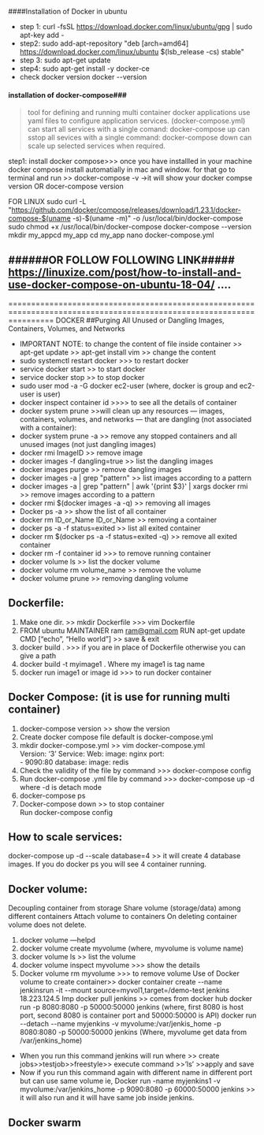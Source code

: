 ####Installation of Docker in ubuntu
* step 1: curl -fsSL https://download.docker.com/linux/ubuntu/gpg | sudo apt-key add -
* step2: sudo add-apt-repository "deb [arch=amd64] https://download.docker.com/linux/ubuntu $(lsb_release -cs) stable"
* step 3: sudo apt-get update
* step4: sudo apt-get install -y docker-ce
* check docker version
   docker --version
   
   
 #### installation of docker-compose###
> tool for defining and running multi container docker applications
> use yaml files to configure application services. (docker-compose.yml)
> can start all services with a single comand: docker-compose up
> can sstop all sevices with a single command: docker-compose down
> can scale up selected services when required.

step1: install docker compose>>> once you have installled in your machine docker compose install automatially in mac and window. for that
go to terminal and run >> docker-compose -v ->it will show your docker compse version OR docer-compose version

FOR LINUX
sudo curl -L "https://github.com/docker/compose/releases/download/1.23.1/docker-compose-$(uname -s)-$(uname -m)" -o /usr/local/bin/docker-compose
sudo chmod +x /usr/local/bin/docker-compose
docker-compose --version
mkdir my_appcd my_app
cd my_app
nano docker-compose.yml



######OR FOLLOW FOLLOWING LINK#####
https://linuxize.com/post/how-to-install-and-use-docker-compose-on-ubuntu-18-04/
....
---------------------------------------------------------------------------------------------------------------------
======================================================================================================================
DOCKER
##Purging All Unused or Dangling Images, Containers, Volumes, and Networks

* IMPORTANT NOTE: to change the content of file inside container >> apt-get update >> apt-get install vim >> change the content
* sudo systemctl restart docker >>> to restart docker
* service docker start >> to start docker
* service docker stop >> to stop docker
* sudo user mod -a -G docker ec2-user  (where, docker is group and ec2-user is user) 
* docker inspect container id >>>> to see all the details of container 
* docker system prune >>will clean up any resources — images, containers, volumes, and networks — that are dangling (not associated with a container):
* docker system prune -a >> remove any stopped containers and all unused images (not just dangling images)
* docker rmi ImageID >> remove image
* docker images -f dangling=true >> list the dangling images
* docker images purge >> remove dangling images
* docker images -a |  grep "pattern" >> list images according to a pattern
* docker images -a | grep "pattern" | awk '{print $3}' | xargs docker rmi >> remove images according to a pattern
*  docker rmi $(docker images -a -q) >> removing all images
*  Docker ps -a >> show the list of all container
*  docker rm ID_or_Name ID_or_Name >> removing a container
*   docker ps -a -f status=exited >> list all exited container
*   docker rm $(docker ps -a -f status=exited -q) >> remove all exited container
*   docker rm -f container id >>> to remove running container
*   docker volume ls >> list the docker volume
*   docker volume rm volume_name >> remove the volume
*   docker volume prune >> removing dangling volume

Dockerfile:
-------------
1. Make one dir.  >> mkdir Dockerfile >>> vim Dockerfile
2.  FROM ubuntu
	MAINTAINER ram <ram@gmail.com>
         RUN apt-get update
         CMD [“echo”, “Hello world”] >> save & exit
3. docker build .  >>> if you are in place of Dockerfile otherwise you can give a path
4.  docker build -t myimage1 .  Where my image1 is tag name
5.  docker run image1 or image id >>> to run docker container

Docker Compose: (it is use for running multi container)
-----------------------------------------------------------
1. docker-compose version >> show the version
2.  Create docker compose file default is docker-compose.yml
3.   mkdir docker-compose.yml >> vim docker-compose.yml   
        Version: ‘3’
        Service:
            Web:
                  image: nginx
                  port:    
 		 - 9090:80
             database:
		image: redis
4. Check the validity of the file by command >>> docker-compose config
5. Run docker-compose .yml file by command >>> docker-compose up -d  where -d is detach mode
6. docker-compose ps
7. Docker-compose down >> to stop container       
Run docker-compose config

How to scale services:
----------------------------
docker-compose up -d --scale database=4 >> it will create 4 database images. If you do docker ps you will see 4 container running.

Docker volume:
-----------------------------
Decoupling container from storage
Share volume (storage/data) among different containers
Attach volume to containers
On deleting container volume does not delete.
1. docker volume —helpd
2. docker volume create myvolume  (where, myvolume is volume name) 
3. docker volume ls >> list the volume
4. docker volume inspect myvolume >>> show the details
5. Docker volume rm myvolume >>> to remove volume
Use of Docker volume to create container>>
docker container create --name jenkinsrun -it --mount source=myvol1,target=/demo-test jenkins
18.223.124.5
Imp
docker pull jenkins >> comes from docker hub
docker run -p 8080:8080 -p 50000:50000 jenkins (where, first 8080 is host port, second 8080 is container port and 50000:50000 is API)
docker run --detach  --name myjenkins -v myvolume:/var/jenkis_home -p 8080:8080 -p 50000:50000 jenkins 
(Where, myvolume get data from /var/jenkins_home)
- When you run this command jenkins will run where >> create jobs>>testjob>>freestyle>> execute command >>’ls’  >>apply and save
- Now if you run this command again with different name in different port but can use same volume ie,
Docker run -name myjenkins1 -v myvolume:/var/jenkins_home -p 9090:8080 -p 60000:50000 jenkins >> it will also run and it will have same job inside jenkins. 

Docker swarm
--------------

